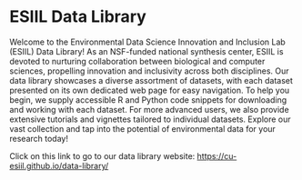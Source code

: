 ESIIL Data Library
================

Welcome to the Environmental Data Science Innovation and Inclusion Lab
(ESIIL) Data Library! As an NSF-funded national synthesis center, ESIIL
is devoted to nurturing collaboration between biological and computer
sciences, propelling innovation and inclusivity across both disciplines.
Our data library showcases a diverse assortment of datasets, with each
dataset presented on its own dedicated web page for easy navigation. To
help you begin, we supply accessible R and Python code snippets for
downloading and working with each dataset. For more advanced users, we
also provide extensive tutorials and vignettes tailored to individual
datasets. Explore our vast collection and tap into the potential of
environmental data for your research today!

Click on this link to go to our data library website:
https://cu-esiil.github.io/data-library/
